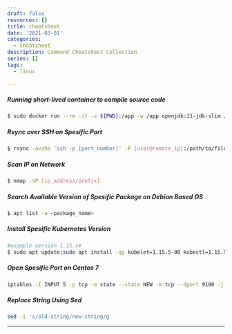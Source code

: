 ```yaml
---
draft: false
resources: []
title: cheatsheet
date: '2021-03-01'
categories:
  - Cheatsheet
description: Command Cheatsheet Collection
series: []
tags:
  - linux

---
```


##### Running short-lived container to compile source code
```bash
$ sudo docker run --rm -it -v ${PWD}:/app -w /app openjdk:11-jdk-slim /bin/sh -c ./gradlew buildRun
```
   
##### Rsync over SSH on Spesific Port

```bash
$ rsync -avzhe 'ssh -p [port_number]' -P [user@remote_ip]:/path/to/file/source /path/to/file/destination
```
   
##### Scan IP on Network

```bash
$ nmap -sP [ip_address/prefix]
```
   
##### Search Available Version of Spesific Package on Debian Based OS

```bash
$ apt list -a <package_name>
```
   
##### Install Spesific Kubernetes Version

```bash
#example version 1.15.x#
$ sudo apt update;sudo apt install -qy kubelet=1.15.5-00 kubectl=1.15.5-00 kubeadm=1.15.5-00
```
   
##### Open Spesific Port on Centos 7

```bash
iptables -I INPUT 5 -p tcp -m state --state NEW -m tcp --dport 9100 -j ACCEPT
```
   
##### Replace String Using Sed

```bash
sed -i 's/old-string/new-string/g'
```
---
